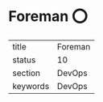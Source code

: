 # Foreman :o:


|          |             |
| -------- | ----------- |
| title    | Foreman     | 
| status   | 10          |
| section  | DevOps      |
| keywords | DevOps      |





